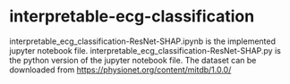 # interpretable-ecg-classification
interpretable_ecg_classification-ResNet-SHAP.ipynb is the implemented jupyter notebook file. 
interpretable_ecg_classification-ResNet-SHAP.py is the python version of the jupyter notebook file.
The dataset can be downloaded from https://physionet.org/content/mitdb/1.0.0/
